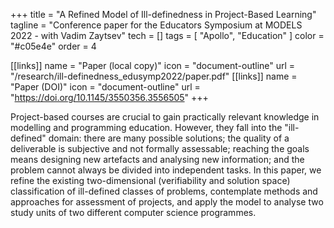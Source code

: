 +++
title = "A Refined Model of Ill-definedness in Project-Based Learning"
tagline = "Conference paper for the Educators Symposium at MODELS 2022 - with Vadim Zaytsev"
tech = []
tags = [ "Apollo", "Education" ]
color = "#c05e4e"
order = 4

[[links]]
name = "Paper (local copy)"
icon = "document-outline"
url = "/research/ill-definedness_edusymp2022/paper.pdf"
[[links]]
name = "Paper (DOI)"
icon = "document-outline"
url = "https://doi.org/10.1145/3550356.3556505"
+++

Project-based courses are crucial to gain practically relevant knowledge in
modelling and programming education. However, they fall into the
"ill-defined" domain: there are many possible solutions; the quality of a
deliverable is subjective and not formally assessable; reaching the goals
means designing new artefacts and analysing new information; and the problem
cannot always be divided into independent tasks. In this paper, we refine the
existing two-dimensional (verifiability and solution space) classification of
ill-defined classes of problems, contemplate methods and approaches for
assessment of projects, and apply the model to analyse two study units of two
different computer science programmes.
